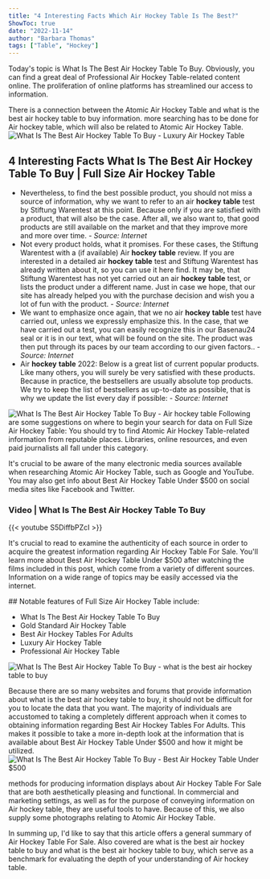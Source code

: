 ```yaml
---
title: "4 Interesting Facts Which Air Hockey Table Is The Best?"
ShowToc: true 
date: "2022-11-14"
author: "Barbara Thomas" 
tags: ["Table", "Hockey"]
---
```


Today's topic is What Is The Best Air Hockey Table To Buy. Obviously, you can find a great deal of Professional Air Hockey Table-related content online. The proliferation of online platforms has streamlined our access to information.

There is a connection between the Atomic Air Hockey Table and what is the best air hockey table to buy information. more searching has to be done for Air hockey table, which will also be related to Atomic Air Hockey Table.
<img loading="lazy" src="https://sportinggate.com/data/product/lg/ila-15289-1.jpg" onerror="this.onerror=null;this.src='https://blogger.googleusercontent.com/img/a/AVvXsEhe7F7TRXHtjiKvHb5vS7DmnxvpHiDyoYyYvm1nHB3Qp2_w3BnM6A2eq4v7FYxCC9bfZt3a9vIMtAYEKUiaDQbHMg-ViyGmRIj39MLp0bGFfgfYw1Dc9q_H-T0wiTm3l0Uq42dETrN9eC8aGJ9_IORZsxST1AcLR7np1koOfcc7tnHa4S8Mwz_xD9d0=s16000';" alt="What Is The Best Air Hockey Table To Buy - Luxury Air Hockey Table" >

## 4 Interesting Facts What Is The Best Air Hockey Table To Buy | Full Size Air Hockey Table
-   Nevertheless, to find the best possible product, you should not miss a source of information, why we want to refer to an air **hockey** **table** test by Stiftung Warentest at this point. Because only if you are satisfied with a product, that will also be the case. After all, we also want to, that good products are still available on the market and that they improve more and more over time. - <cite>Source: Internet</cite>
-   Not every product holds, what it promises. For these cases, the Stiftung Warentest with a (if available) Air **hockey** **table** review. If you are interested in a detailed air **hockey** **table** test and Stiftung Warentest has already written about it, so you can use it here find. It may be, that Stiftung Warentest has not yet carried out an air **hockey** **table** test, or lists the product under a different name. Just in case we hope, that our site has already helped you with the purchase decision and wish you a lot of fun with the product. - <cite>Source: Internet</cite>
-   We want to emphasize once again, that we no air **hockey** **table** test have carried out, unless we expressly emphasize this. In the case, that we have carried out a test, you can easily recognize this in our Basenau24 seal or it is in our text, what will be found on the site. The product was then put through its paces by our team according to our given factors.. - <cite>Source: Internet</cite>
-   Air **hockey** **table** 2022: Below is a great list of current popular products. Like many others, you will surely be very satisfied with these products. Because in practice, the bestsellers are usually absolute top products. We try to keep the list of bestsellers as up-to-date as possible, that is why we update the list every day if possible: - <cite>Source: Internet</cite>


<img loading="lazy" src="https://www.wotever.co.uk/retro/diner_table_TO26_black.jpg" onerror="this.onerror=null;this.src='https://blogger.googleusercontent.com/img/a/AVvXsEhe7F7TRXHtjiKvHb5vS7DmnxvpHiDyoYyYvm1nHB3Qp2_w3BnM6A2eq4v7FYxCC9bfZt3a9vIMtAYEKUiaDQbHMg-ViyGmRIj39MLp0bGFfgfYw1Dc9q_H-T0wiTm3l0Uq42dETrN9eC8aGJ9_IORZsxST1AcLR7np1koOfcc7tnHa4S8Mwz_xD9d0=s16000';" alt="What Is The Best Air Hockey Table To Buy - Air hockey table" >
Following are some suggestions on where to begin your search for data on Full Size Air Hockey Table:
You should try to find Atomic Air Hockey Table-related information from reputable places. Libraries, online resources, and even paid journalists all fall under this category.

It's crucial to be aware of the many electronic media sources available when researching Atomic Air Hockey Table, such as Google and YouTube. You may also get info about Best Air Hockey Table Under $500 on social media sites like Facebook and Twitter.

### Video | What Is The Best Air Hockey Table To Buy
{{< youtube S5DiffbPZcI >}} 


It's crucial to read to examine the authenticity of each source in order to acquire the greatest information regarding Air Hockey Table For Sale.
You'll learn more about Best Air Hockey Table Under $500 after watching the films included in this post, which come from a variety of different sources. Information on a wide range of topics may be easily accessed via the internet.
<script async="async" data-cfasync="false" src="//normallydemandedalter.com/fe63df3c5408708b15d8dc3d9b206b31/invoke.js"></script>
<div id="container-fe63df3c5408708b15d8dc3d9b206b31"></div>
## Notable features of Full Size Air Hockey Table include:

- What Is The Best Air Hockey Table To Buy
- Gold Standard Air Hockey Table
- Best Air Hockey Tables For Adults
- Luxury Air Hockey Table
- Professional Air Hockey Table

 <img loading="lazy" src="https://theawesomer.com/photos/2014/08/geek_chic_board_game_tables_14.jpg" onerror="this.onerror=null;this.src='https://blogger.googleusercontent.com/img/a/AVvXsEhe7F7TRXHtjiKvHb5vS7DmnxvpHiDyoYyYvm1nHB3Qp2_w3BnM6A2eq4v7FYxCC9bfZt3a9vIMtAYEKUiaDQbHMg-ViyGmRIj39MLp0bGFfgfYw1Dc9q_H-T0wiTm3l0Uq42dETrN9eC8aGJ9_IORZsxST1AcLR7np1koOfcc7tnHa4S8Mwz_xD9d0=s16000';" alt="What Is The Best Air Hockey Table To Buy - what is the best air hockey table to buy" >

Because there are so many websites and forums that provide information about what is the best air hockey table to buy, it should not be difficult for you to locate the data that you want.
The majority of individuals are accustomed to taking a completely different approach when it comes to obtaining information regarding Best Air Hockey Tables For Adults. This makes it possible to take a more in-depth look at the information that is available about Best Air Hockey Table Under $500 and how it might be utilized.
<img loading="lazy" src="http://www.bsiarchivalhistory.org/BSI_Archival_History/Woodys_World_files/droppedImage_5.png" onerror="this.onerror=null;this.src='https://blogger.googleusercontent.com/img/a/AVvXsEhe7F7TRXHtjiKvHb5vS7DmnxvpHiDyoYyYvm1nHB3Qp2_w3BnM6A2eq4v7FYxCC9bfZt3a9vIMtAYEKUiaDQbHMg-ViyGmRIj39MLp0bGFfgfYw1Dc9q_H-T0wiTm3l0Uq42dETrN9eC8aGJ9_IORZsxST1AcLR7np1koOfcc7tnHa4S8Mwz_xD9d0=s16000';" alt="What Is The Best Air Hockey Table To Buy - Best Air Hockey Table Under $500" >

methods for producing information displays about Air Hockey Table For Sale that are both aesthetically pleasing and functional. In commercial and marketing settings, as well as for the purpose of conveying information on Air hockey table, they are useful tools to have. Because of this, we also supply some photographs relating to Atomic Air Hockey Table.

In summing up, I'd like to say that this article offers a general summary of Air Hockey Table For Sale. Also covered are what is the best air hockey table to buy and what is the best air hockey table to buy, which serve as a benchmark for evaluating the depth of your understanding of Air hockey table.
	

